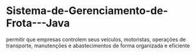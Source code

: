 # Sistema-de-Gerenciamento-de-Frota---Java
permitir que empresas controlem seus veículos, motoristas, operações de transporte, manutenções e abastecimentos de forma organizada e eficiente
